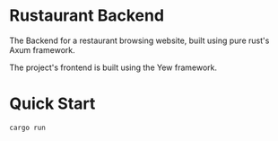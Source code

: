 # Rustaurant Backend

The Backend for a restaurant browsing website, built using pure rust's Axum framework.

The project's frontend is built using the Yew framework.


# Quick Start
```
cargo run
```
